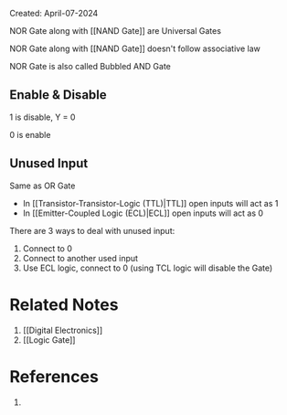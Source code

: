 Created: April-07-2024

NOR Gate along with [[NAND Gate]] are Universal Gates

NOR Gate along with [[NAND Gate]] doesn't follow associative law

NOR Gate is also called Bubbled AND Gate
## Enable & Disable

1 is disable, Y = 0

0 is enable
## Unused Input

Same as OR Gate

- In [[Transistor-Transistor-Logic (TTL)|TTL]] open inputs will act as 1
- In [[Emitter-Coupled Logic (ECL)|ECL]] open inputs will act as 0

There are 3 ways to deal with unused input:

1. Connect to 0
2. Connect to another used input
3. Use ECL logic, connect to 0 (using TCL logic will disable the Gate)
# Related Notes

1. [[Digital Electronics]]
2. [[Logic Gate]]
# References

1. 